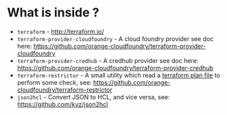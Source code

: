 # What is inside ?

- `terraform` - http://terraform.io/
- `terraform-provider-cloudfoundry` - A cloud foundry provider see doc here: https://github.com/orange-cloudfoundry/terraform-provider-cloudfoundry
- `terraform-provider-credhub` - A credhub provider see doc here: https://github.com/orange-cloudfoundry/terraform-provider-credhub
- `terraform-restrictor` - A small utility which read a [terraform plan file](https://www.terraform.io/docs/commands/plan.html#out-path) 
to perform some check, see: https://github.com/orange-cloudfoundry/terraform-restrictor
- `json2hcl` - Convert JSON to HCL, and vice versa, see: https://github.com/kvz/json2hcl
